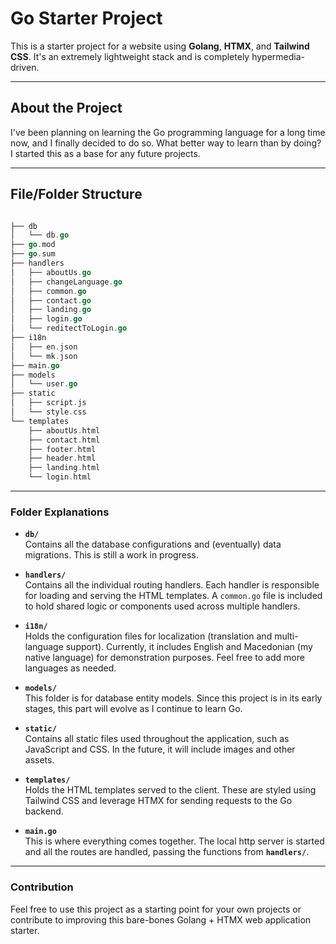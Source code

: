 # Go Starter Project

This is a starter project for a website using **Golang**, **HTMX**, and **Tailwind CSS**. It's an extremely lightweight stack and is completely hypermedia-driven.

---

## About the Project

I've been planning on learning the Go programming language for a long time now, and I finally decided to do so. What better way to learn than by doing? I started this as a base for any future projects.

---

## File/Folder Structure

```go

├── db
│   └── db.go
├── go.mod
├── go.sum
├── handlers
│   ├── aboutUs.go
│   ├── changeLanguage.go
│   ├── common.go
│   ├── contact.go
│   ├── landing.go
│   ├── login.go
│   └── reditectToLogin.go
├── i18n
│   ├── en.json
│   └── mk.json
├── main.go
├── models
│   └── user.go
├── static
│   ├── script.js
│   └── style.css
└── templates
    ├── aboutUs.html
    ├── contact.html
    ├── footer.html
    ├── header.html
    ├── landing.html
    └── login.html

```

---

### Folder Explanations

- **`db/`**  
  Contains all the database configurations and (eventually) data migrations. This is still a work in progress.

- **`handlers/`**  
  Contains all the individual routing handlers. Each handler is responsible for loading and serving the HTML templates. A `common.go` file is included to hold shared logic or components used across multiple handlers.

- **`i18n/`**  
  Holds the configuration files for localization (translation and multi-language support). Currently, it includes English and Macedonian (my native language) for demonstration purposes. Feel free to add more languages as needed.

- **`models/`**  
  This folder is for database entity models. Since this project is in its early stages, this part will evolve as I continue to learn Go.

- **`static/`**  
  Contains all static files used throughout the application, such as JavaScript and CSS. In the future, it will include images and other assets.

- **`templates/`**  
  Holds the HTML templates served to the client. These are styled using Tailwind CSS and leverage HTMX for sending requests to the Go backend.


- **`main.go`**  
  This is where everything comes together. The local http server is started and all the routes are handled, passing the functions from **`handlers/`**.
---

### Contribution

Feel free to use this project as a starting point for your own projects or contribute to improving this bare-bones Golang + HTMX web application starter.


